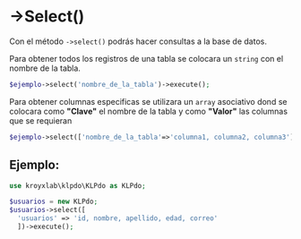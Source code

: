 # ->Select()

Con el método `->select()` podrás hacer consultas a la base de datos.

Para obtener todos los registros de una tabla se colocara un `string` con el nombre de la tabla.

```php
$ejemplo->select('nombre_de_la_tabla')->execute();
```

Para obtener columnas especificas se utilizara un `array` asociativo dond se colocara como **"Clave"** el nombre de la tabla y como **"Valor"** las columnas que se requieran

```php
$ejemplo->select(['nombre_de_la_tabla'=>'columna1, columna2, columna3'])->execute();
```

## Ejemplo:

```php
use kroyxlab\klpdo\KLPdo as KLPdo;

$usuarios = new KLPdo;
$usuarios->select([
  'usuarios' => 'id, nombre, apellido, edad, correo'
  ])->execute();
```